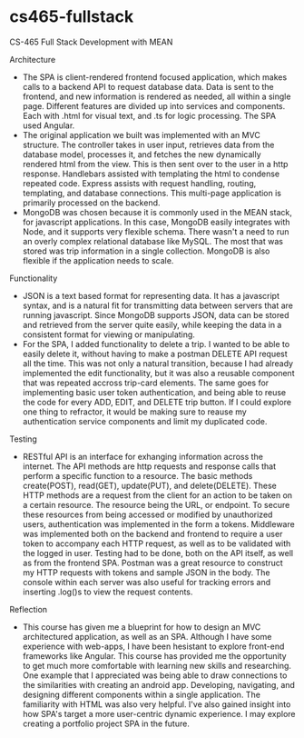 # cs465-fullstack
CS-465 Full Stack Development with MEAN

Architecture
- The SPA is client-rendered frontend focused application, which makes calls to a backend API to request database data. Data is sent to the frontend, and new information is rendered as needed, all within a single page. Different features are divided up into services and components. Each with .html for visual text, and .ts for logic processing. The SPA used Angular.
- The original application we built was implemented with an MVC structure. The controller takes in user input, retrieves data from the database model, processes it, and fetches the new dynamically rendered html from the view. This is then sent over to the user in a http response. Handlebars assisted with templating the html to condense repeated code. Express assists with request handling, routing, templating, and database connections. This multi-page application is primarily processed on the backend.
- MongoDB was chosen because it is commonly used in the MEAN stack, for javascript applications. In this case, MongoDB easily integrates with Node, and it supports very flexible schema. There wasn't a need to run an overly complex relational database like MySQL. The most that was stored was trip information in a single collection. MongoDB is also flexible if the application needs to scale. 

Functionality
- JSON is a text based format for representing data. It has a javascript syntax, and is a natural fit for transmitting data between servers that are running javascript. Since MongoDB supports JSON, data can be stored and retrieved from the server quite easily, while keeping the data in a consistent format for viewing or manipulating.
- For the SPA, I added functionality to delete a trip. I wanted to be able to easily delete it, without having to make a postman DELETE API request all the time. This was not only a natural transition, because I had already implemented the edit functionality, but it was also a reusable component that was repeated accross trip-card elements. The same goes for implementing basic user token authentication, and being able to reuse the code for every ADD, EDIT, and DELETE trip button. If I could explore one thing to refractor, it would be making sure to reause my authentication service components and limit my duplicated code.  
  
Testing
- RESTful API is an interface for exhanging information across the internet. The API methods are http requests and response calls that perform a specific function to a resource. The basic methods create(POST), read(GET), update(PUT), and delete(DELETE). These HTTP methods are a request from the client for an action to be taken on a certain resource. The resource being the URL, or endpoint. To secure these resources from being accessed or modified by unauthorized users, authentication was implemented in the form a tokens. Middleware was implemented both on the backend and frontend to require a user token to accompany each HTTP request, as well as to be validated with the logged in user. Testing had to be done, both on the API itself, as well as from the frontend SPA. Postman was a great resource to construct my HTTP requests with tokens and sample JSON in the body. The console within each server was also useful for tracking errors and inserting .log()s to view the request contents. 

Reflection
- This course has given me a blueprint for how to design an MVC architectured application, as well as an SPA. Although I have some experience with web-apps, I have been hesistant to explore front-end frameworks like Angular. This course has provided me the opportunity to get much more comfortable with learning new skills and researching. One example that I appreciated was being able to draw connections to the similarities with creating an android app. Developing, navigating, and designing different components within a single application. The familiarity with HTML was also very helpful. I've also gained insight into how SPA's target a more user-centric dynamic experience. I may explore creating a portfolio project SPA in the future. 
